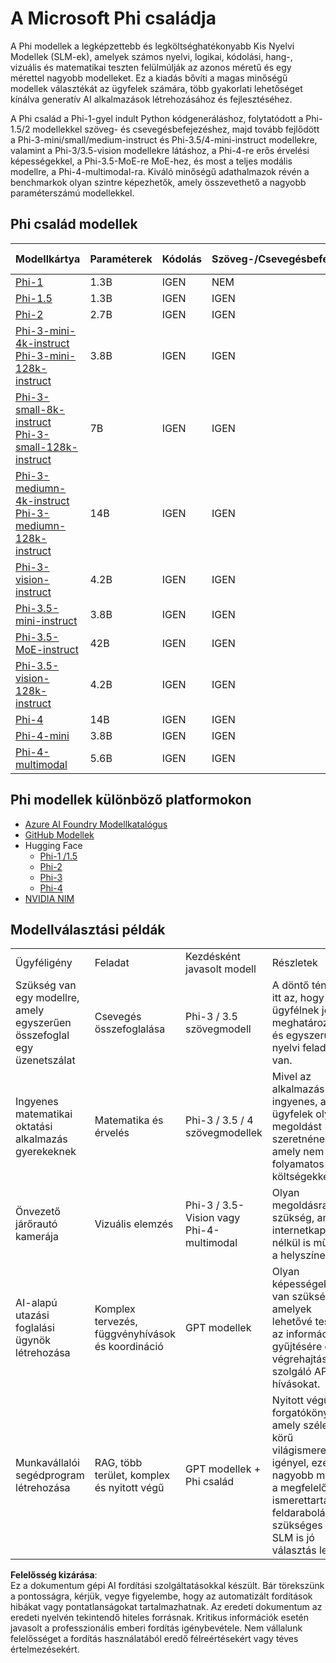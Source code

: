 # A Microsoft Phi családja

A Phi modellek a legképzettebb és legköltséghatékonyabb Kis Nyelvi Modellek (SLM-ek), amelyek számos nyelvi, logikai, kódolási, hang-, vizuális és matematikai teszten felülmúlják az azonos méretű és egy mérettel nagyobb modelleket. Ez a kiadás bővíti a magas minőségű modellek választékát az ügyfelek számára, több gyakorlati lehetőséget kínálva generatív AI alkalmazások létrehozásához és fejlesztéséhez.

A Phi család a Phi-1-gyel indult Python kódgeneráláshoz, folytatódott a Phi-1.5/2 modellekkel szöveg- és csevegésbefejezéshez, majd tovább fejlődött a Phi-3-mini/small/medium-instruct és Phi-3.5/4-mini-instruct modellekre, valamint a Phi-3/3.5-vision modellekre látáshoz, a Phi-4-re erős érvelési képességekkel, a Phi-3.5-MoE-re MoE-hez, és most a teljes modális modellre, a Phi-4-multimodal-ra. Kiváló minőségű adathalmazok révén a benchmarkok olyan szintre képezhetők, amely összevethető a nagyobb paraméterszámú modellekkel.

## Phi család modellek

<div style="font-size:8px">

| Modellkártya | Paraméterek | Kódolás | Szöveg-/Csevegésbefejezés | Fejlett érvelés | Látás | Hang | MoE |
| - | - | - | - | - | - | - | - |
|[Phi-1](https://huggingface.co/microsoft/phi-1)|1.3B| IGEN | NEM | NEM | NEM | NEM | NEM |
|[Phi-1.5](https://huggingface.co/microsoft/phi-1_5)|1.3B| IGEN | IGEN | NEM | NEM | NEM | NEM |
|[Phi-2](https://huggingface.co/microsoft/phi-1_5)|2.7B| IGEN | IGEN | NEM | NEM | NEM | NEM |
|[Phi-3-mini-4k-instruct](https://huggingface.co/microsoft/Phi-3-mini-4k-instruct)<br/>[Phi-3-mini-128k-instruct](https://huggingface.co/microsoft/Phi-3-mini-128k-instruct)|3.8B| IGEN | IGEN | NEM | NEM | NEM | NEM |
|[Phi-3-small-8k-instruct](https://huggingface.co/microsoft/Phi-3-small-8k-instruct)<br/>[Phi-3-small-128k-instruct](https://huggingface.co/microsoft/Phi-3-small-128k-instruct)<br/>|7B| IGEN | IGEN | NEM | NEM | NEM | NEM |
|[Phi-3-mediumn-4k-instruct](https://huggingface.co/microsoft/Phi-3-medium-4k-instruct)<br>[Phi-3-mediumn-128k-instruct](https://huggingface.co/microsoft/Phi-3-medium-128k-instruct)|14B|IGEN|IGEN| NEM |NEM |NEM |NEM |
|[Phi-3-vision-instruct](https://huggingface.co/microsoft/Phi-3-vision-128k-instruct)|4.2B|IGEN|IGEN|NEM |IGEN |NEM |NEM |
|[Phi-3.5-mini-instruct](https://huggingface.co/microsoft/Phi-3.5-mini-instruct)|3.8B|IGEN|IGEN| NEM |NEM |NEM |NEM |
|[Phi-3.5-MoE-instruct](https://huggingface.co/microsoft/Phi-3.5-MoE-instruct)|42B|IGEN|IGEN| NEM |NEM |NEM |IGEN |
|[Phi-3.5-vision-128k-instruct](https://huggingface.co/microsoft/Phi-3.5-vision-instruct)|4.2B|IGEN|IGEN| NEM |IGEN |NEM |NEM |
|[Phi-4](https://huggingface.co/microsoft/phi-4)|14B|IGEN|IGEN| IGEN |NEM |NEM |NEM |
|[Phi-4-mini](../../../../../md/01.Introduction/01)|3.8B|IGEN|IGEN| IGEN |NEM |NEM |NEM |
|[Phi-4-multimodal](../../../../../md/01.Introduction/01)|5.6B|IGEN|IGEN| IGEN |IGEN |IGEN |NEM |

</div>

## **Phi modellek különböző platformokon**

- [Azure AI Foundry Modellkatalógus](https://ai.azure.com/explore/models?selectedCollection=phi)
- [GitHub Modellek](https://github.com/marketplace?query=Phi&type=models)
- Hugging Face
  - [Phi-1 /1.5](https://huggingface.co/collections/microsoft/phi-1-6626e29134744e94e222d572)
  - [Phi-2](https://huggingface.co/microsoft/phi-2)
  - [Phi-3](https://huggingface.co/collections/microsoft/phi-3-6626e15e9585a200d2d761e3)
  - [Phi-4](https://huggingface.co/collections/microsoft/phi-4-677e9380e514feb5577a40e4) 
- [NVIDIA NIM](https://build.nvidia.com/search?q=Phi)

## Modellválasztási példák

| | | | |
|-|-|-|-|
|Ügyféligény|Feladat|Kezdésként javasolt modell|Részletek|
|Szükség van egy modellre, amely egyszerűen összefoglal egy üzenetszálat|Csevegés összefoglalása|Phi-3 / 3.5 szövegmodell|A döntő tényező itt az, hogy az ügyfélnek jól meghatározott és egyszerű nyelvi feladata van.|
|Ingyenes matematikai oktatási alkalmazás gyerekeknek|Matematika és érvelés|Phi-3 / 3.5 / 4 szövegmodellek|Mivel az alkalmazás ingyenes, az ügyfelek olyan megoldást szeretnének, amely nem jár folyamatos költségekkel.|
|Önvezető járőrautó kamerája|Vizuális elemzés|Phi-3 / 3.5-Vision vagy Phi-4-multimodal|Olyan megoldásra van szükség, amely internetkapcsolat nélkül is működik a helyszínen.|
|AI-alapú utazási foglalási ügynök létrehozása|Komplex tervezés, függvényhívások és koordináció|GPT modellek|Olyan képességekre van szükség, amelyek lehetővé teszik az információk gyűjtésére és végrehajtására szolgáló API-hívásokat.|
|Munkavállalói segédprogram létrehozása|RAG, több terület, komplex és nyitott végű|GPT modellek + Phi család|Nyitott végű forgatókönyv, amely szélesebb körű világismeretet igényel, ezért nagyobb modell a megfelelő. Az ismerettartalom feldarabolása szükséges lehet, SLM is jó választás lehet.|

**Felelősség kizárása**:  
Ez a dokumentum gépi AI fordítási szolgáltatásokkal készült. Bár törekszünk a pontosságra, kérjük, vegye figyelembe, hogy az automatizált fordítások hibákat vagy pontatlanságokat tartalmazhatnak. Az eredeti dokumentum az eredeti nyelvén tekintendő hiteles forrásnak. Kritikus információk esetén javasolt a professzionális emberi fordítás igénybevétele. Nem vállalunk felelősséget a fordítás használatából eredő félreértésekért vagy téves értelmezésekért.
